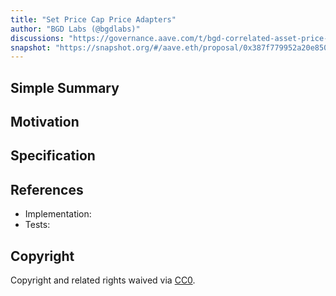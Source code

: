 ```yaml
---
title: "Set Price Cap Price Adapters"
author: "BGD Labs (@bgdlabs)"
discussions: "https://governance.aave.com/t/bgd-correlated-asset-price-oracle/16133"
snapshot: "https://snapshot.org/#/aave.eth/proposal/0x387f779952a20e850f941111ccf7aa49022ee35274fd219b9759c0ea240b72e1"
---
```


## Simple Summary

## Motivation

## Specification

## References

- Implementation:
- Tests:

## Copyright

Copyright and related rights waived via [CC0](https://creativecommons.org/publicdomain/zero/1.0/).
